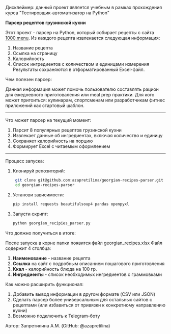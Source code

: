 Дисклеймер: данный проект является учебным в рамках прохождения курса "Тестировщик-автоматизатор на Python"

**Парсер рецептов грузинской кухни**

Этот проект - парсер на Python, который собирает рецепты с сайта [1000.menu](https://1000.menu/catalog/gruzinskaya-kuxnya). Из каждого рецепта извлекается следующая информация:

1) Название рецепта
2) Ссылка на страницу
3) Калорийность
4) Список ингредиентов с количеством и единицами измерения
Результаты сохраняются в отформатированный Excel-файл.

Чем полезен парсер:

Данная информация может помочь пользователю  составлять рацион для ежедневного приготоваления или meal prep практики. Для кого может пригоиться: кулинарам, спортсменам или разработчикам фитнес приложений как стартовый шаблон.

---

Что может парсер на текущий момент:

1) Парсит 8 популярных рецептов грузинской кухни
2) Извлекает данные об ингредиентах, включая количество и единицу
3) Сохраняет калорийность на порцию
4) Формирует Excel c читаемым оформлением

---

Процесс запуска:

1) Клонируй репозиторий:

   ```bash 
    git clone git@github.com:azapretilina/georgian-recipes-parser.git 
    cd georgian-recipes-parser
2) Установи зависимости:
    ```bash
    pip install requests beautifulsoup4 pandas openpyxl
3) Запусти скрипт:
    ```bash
    python georgian_recipies_parser.py

Что должно получиться в итоге:

После запуска в корне папки появится файл georgian_recipes.xlsx
Файл содержит 4 столбца:
1) **Наименование** - название рецепта
2) **Ссылка** на сайт с подробным описанием пошагового приготовления
3) **Ккал** - калорийность блюда на 100 гр.
4) **Ингредиенты** - список необходимых ингредиентов с граммовками

Как можно расширить функционал:
1. Добавить вывод информации в другом формате (CSV или JSON)
2. Сделать парсер более универсальным для остальных сайтов с рецептами (или избавиться от привязки к конкретному направлению кухни)
3. Возможно подключить к Telegram-боту

Автор: Запретилина А.М. (GitHub: @azapretilina)